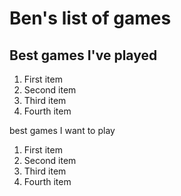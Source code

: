 # Ben's list of games
## Best games I've played
<ol>
  <li>First item</li>
  <li>Second item</li>
  <li>Third item</li>
  <li>Fourth item</li>
</ol
  
## best games I want to play
<ol>
  <li>First item</li>
  <li>Second item</li>
  <li>Third item</li>
  <li>Fourth item</li>
</ol>
